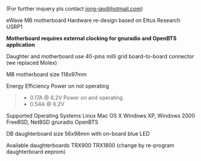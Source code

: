 (For further inquery pls contact jong-jay@hotmail.com)

eWave MB motherboard
Hardware re-design based on Ettus Research USRP1

**Motherboard requires external clocking for gnuradio and OpenBTS application**

Daughter and motherboard use 40-pins milli grid board-to-board connector (we replaced Molex)

MB motherboard size  118x97mm

Energy Efficiency
Power on not operating
> - 0.17A @ 6.2V
Power on and operating
> - 0.54A @ 6.2V

Supported Operating Systems
Linux
Mac OS X
Windows XP, Windows 2000
FreeBSD, NetBSD
gnuradio
OpenBTS

DB daughterboard size 56x98mm
with on-board blue LED

Available daughterboards
TRX900
TRX1800
(change by re-program daughterboard eeprom)